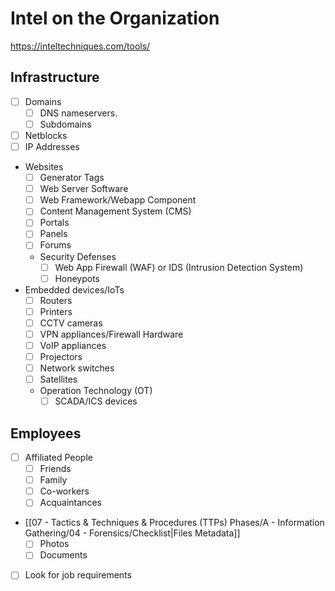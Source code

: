 # Intel on the Organization

https://inteltechniques.com/tools/

## Infrastructure

- [ ] Domains
	- [ ] DNS nameservers.
	- [ ] Subdomains
- [ ] Netblocks
- [ ] IP Addresses
- Websites
	- [ ] Generator Tags
	- [ ] Web Server Software
	- [ ] Web Framework/Webapp Component
	- [ ] Content Management System (CMS)
	- [ ] Portals
	- [ ] Panels
	- [ ] Forums
	- Security Defenses
		- [ ] Web App Firewall (WAF) or IDS (Intrusion Detection System)
		- [ ] Honeypots
- Embedded devices/IoTs
	- [ ] Routers
	- [ ] Printers
	- [ ] CCTV cameras
	- [ ] VPN appliances/Firewall Hardware
	- [ ] VoIP appliances
	- [ ] Projectors
	- [ ] Network switches
	- [ ] Satellites
	- Operation Technology (OT)
		- [ ] SCADA/ICS devices

## Employees

- [ ] Affiliated People
	- [ ] Friends
	- [ ] Family
	- [ ] Co-workers
	- [ ] Acquaintances
- [[07 - Tactics & Techniques & Procedures (TTPs) Phases/A - Information Gathering/04 - Forensics/Checklist|Files Metadata]]
	- [ ] Photos
	- [ ] Documents
- [ ] Look for job requirements